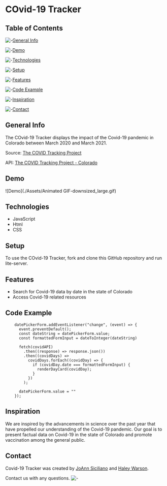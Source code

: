 # COvid-19 Tracker

## Table of Contents

![-](https://i.imgur.com/SHaN5GA.gif)[General Info](#general-info)

![-](https://i.imgur.com/SHaN5GA.gif)[Demo](#demo)

![-](https://i.imgur.com/SHaN5GA.gif)[Technologies](#technologies)

![-](https://i.imgur.com/SHaN5GA.gif)[Setup](#setup)

![-](https://i.imgur.com/SHaN5GA.gif)[Features](#features)

![-](https://i.imgur.com/SHaN5GA.gif)[Code Example](#code-example)

![-](https://i.imgur.com/SHaN5GA.gif)[Inspiration](#inspiration)

![-](https://i.imgur.com/SHaN5GA.gif)[Contact](#contact)

## General Info

The COvid-19 Tracker displays the impact of the Covid-19 pandemic in Colorado between March 2020 and March 2021.

Source: [The COVID Tracking Project](https://covidtracking.com/)

API: [The COVID Tracking Project - Colorado](https://api.covidtracking.com/v1/states/co/daily.json/)

## Demo
![Demo](./Assets/Animated GIF-downsized_large.gif)

## Technologies

- JavaScript
- Html
- CSS

## Setup

To use the COvid-19 Tracker, fork and clone this GitHub repository and run lite-server.

## Features

- Search for Covid-19 data by date in the state of Colorado
- Access Covid-19 related resources 

## Code Example


        datePickerForm.addEventListener("change", (event) => {
          event.preventDefault();
          const dateString = datePickerForm.value;
          const formattedFormInput = dateToInteger(dateString)

          fetch(covidAPI)
            .then((response) => response.json())
            .then((covidDays) =>
              covidDays.forEach((covidDay) => {
                if (covidDay.date === formattedFormInput) {
                  renderDayCard(covidDay);
                }
              })
            );

          datePickerForm.value = ""
        });


## Inspiration

We are inspired by the advancements in science over the past year that have propelled our understanding of the Covid-19 pandemic. Our goal is to present factual data on Covid-19 in the state of Colorado and promote vaccination among the general public.

## Contact

Covid-19 Tracker was created by [JoAnn Siciliano](https://www.linkedin.com/in/joannsiciliano/) and [Haley Warson](https://www.linkedin.com/in/haleywarson/).

Contact us with any questions. ![-](https://i.imgur.com/SHaN5GA.gif)
